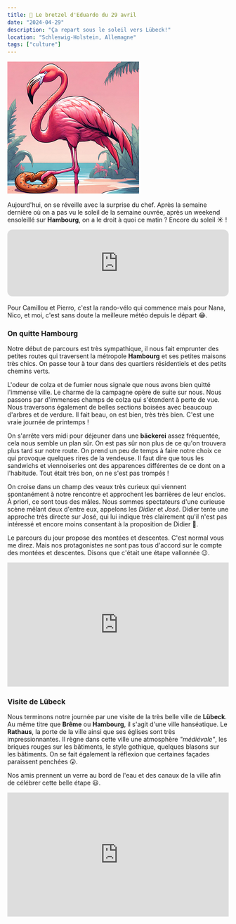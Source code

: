 ```yaml
---
title: 🥨 Le bretzel d'Eduardo du 29 avril
date: "2024-04-29"
description: "Ça repart sous le soleil vers Lübeck!"
location: "Schleswig-Holstein, Allemagne"
tags: ["culture"]
---
```


![Bretzel d'Eduardo](../bretzel_eduardo.png)

Aujourd'hui, on se réveille avec la surprise du chef. Après la semaine dernière où on a pas vu le soleil de la semaine ouvrée, après un weekend ensoleillé sur **Hambourg**, on a le droit à quoi ce matin ? Encore du soleil ☀️ !

<iframe style="border-radius:12px" src="https://open.spotify.com/embed/track/3pf96IFggfQuT6Gafqx2rt?utm_source=generator" width="100%" height="152" frameBorder="0" allow="autoplay; clipboard-write; encrypted-media; picture-in-picture" loading="lazy"></iframe>

Pour Camillou et Pierro, c'est la rando-vélo qui commence mais pour Nana, Nico, et moi, c'est sans doute la meilleure météo depuis le départ 😂.

### On quitte Hambourg

Notre début de parcours est très sympathique, il nous fait emprunter des petites routes qui traversent la métropole **Hambourg** et ses petites maisons très chics. On passe tour à tour dans des quartiers résidentiels et des petits chemins verts.

L'odeur de colza et de fumier nous signale que nous avons bien quitté l'immense ville. Le charme de la campagne opère de suite sur nous. Nous passons par d'immenses champs de colza qui s'étendent à perte de vue. Nous traversons également de belles sections boisées avec beaucoup d'arbres et de verdure. Il fait beau, on est bien, très très bien. C'est une vraie journée de printemps !

On s'arrête vers midi pour déjeuner dans une **bäckerei** assez fréquentée, cela nous semble un plan sûr. On est pas sûr non plus de ce qu'on trouvera plus tard sur notre route. On prend un peu de temps à faire notre choix ce qui provoque quelques rires de la vendeuse. Il faut dire que tous les sandwichs et viennoiseries ont des apparences différentes de ce dont on a l'habitude. Tout était très bon, on ne s'est pas trompés !

On croise dans un champ des veaux très curieux qui viennent spontanément à notre rencontre et approchent les barrières de leur enclos. À priori, ce sont tous des mâles. Nous sommes spectateurs d'une curieuse scène mêlant deux d'entre eux, appelons les _Didier_ et _José_. Didier tente une approche très directe sur José, qui lui indique très clairement qu'il n'est pas intéressé et encore moins consentant à la proposition de Didier 😬.

Le parcours du jour propose des montées et descentes. C'est normal vous me direz. Mais nos protagonistes ne sont pas tous d'accord sur le compte des montées et descentes. Disons que c'était une étape vallonnée 😉.

<div style="width: 100%; height: 0; position: relative; padding-bottom: 56%;"><iframe src="https://giphy.com/embed/YrlFV52a9n1uMolLcJ" style="top: 0; left: 0; width: 100%; height: 100%; position: absolute; border: 0;" allowfullscreen scrolling="no" allow="encrypted-media;" class="giphy-embed"></iframe></div>

### Visite de Lübeck

Nous terminons notre journée par une visite de la très belle ville de **Lübeck**. Au même titre que **Brême** ou **Hambourg**, il s'agit d'une ville hanséatique. Le **Rathaus**, la porte de la ville ainsi que ses églises sont très impressionnantes. Il règne dans cette ville une atmosphère _"médiévale"_, les briques rouges sur les bâtiments, le style gothique, quelques blasons sur les bâtiments. On se fait également la réflexion que certaines façades paraissent penchées 😮.

Nos amis prennent un verre au bord de l'eau et des canaux de la ville afin de célébrer cette belle étape 😃.

<div style="width: 100%; height: 0; position: relative; padding-bottom: 56%;"><iframe src="https://giphy.com/embed/BPJmthQ3YRwD6QqcVD" style="top: 0; left: 0; width: 100%; height: 100%; position: absolute; border: 0;" allowfullscreen scrolling="no" allow="encrypted-media;" class="giphy-embed"></iframe></div>
